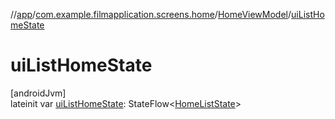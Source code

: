 //[app](../../../index.md)/[com.example.filmapplication.screens.home](../index.md)/[HomeViewModel](index.md)/[uiListHomeState](ui-list-home-state.md)

# uiListHomeState

[androidJvm]\
lateinit var [uiListHomeState](ui-list-home-state.md): StateFlow&lt;[HomeListState](../-home-list-state/index.md)&gt;
